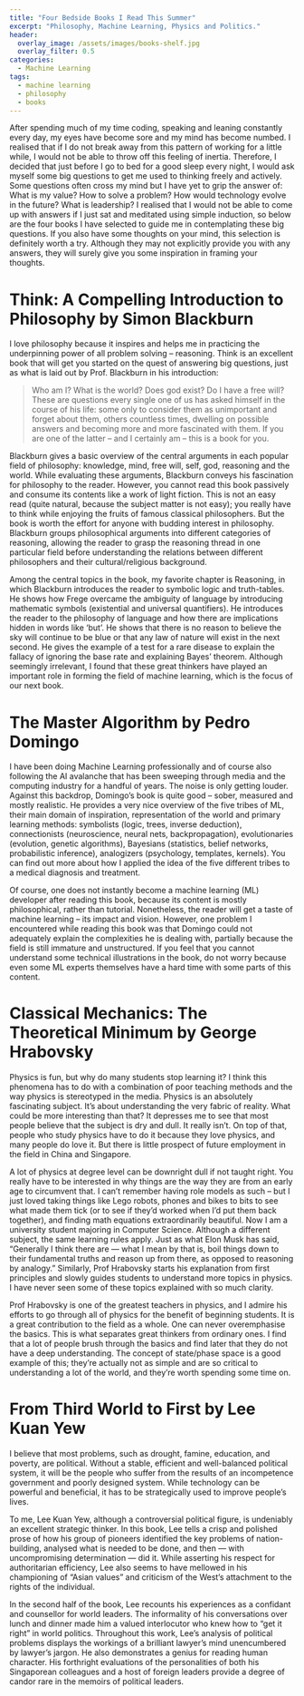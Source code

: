 ```yaml
---
title: "Four Bedside Books I Read This Summer"
excerpt: "Philosophy, Machine Learning, Physics and Politics."
header:
  overlay_image: /assets/images/books-shelf.jpg
  overlay_filter: 0.5
categories:
  - Machine Learning
tags:
  - machine learning
  - philosophy
  - books
---
```


After spending much of my time coding, speaking and leaning constantly every day, my eyes have become sore and my mind has become numbed.  I realised that if I do not break away from this pattern of working for a little while, I would not be able to throw off this feeling of inertia. Therefore, I decided that just before I go to bed for a good sleep every night, I would ask myself some big questions to get me used to thinking freely and actively. Some questions often cross my mind but I have yet to grip the answer of: What is my value? How to solve a problem? How would technology evolve in the future? What is leadership? I realised that I would not be able to come up with answers if I just sat and meditated using simple induction, so below are the four books I have selected to guide me in contemplating these big questions. If you also have some thoughts on your mind, this selection is definitely worth a try. Although they may not explicitly provide you with any answers, they will surely give you some inspiration in framing your thoughts.

# Think: A Compelling Introduction to Philosophy by Simon Blackburn

I love philosophy because it inspires and helps me in practicing the underpinning power of all problem solving – reasoning. Think is an excellent book that will get you started on the quest of answering big questions, just as what is laid out by Prof. Blackburn in his introduction:

> Who am I? What is the world? Does god exist? Do I have a free will? These are questions every single one of us has asked himself in the course of his life: some only to consider them as unimportant and forget about them, others countless times, dwelling on possible answers and becoming more and more fascinated with them. If you are one of the latter – and I certainly am – this is a book for you.

Blackburn gives a basic overview of the central arguments in each popular field of philosophy: knowledge, mind, free will, self, god, reasoning and the world. While evaluating these arguments, Blackburn conveys his fascination for philosophy to the reader. However, you cannot read this book passively and consume its contents like a work of light fiction. This is not an easy read (quite natural, because the subject matter is not easy); you really have to think while enjoying the fruits of famous classical philosophers. But the book is worth the effort for anyone with budding interest in philosophy. Blackburn groups philosophical arguments into different categories of reasoning, allowing the reader to grasp the reasoning thread in one particular field before understanding the relations between different philosophers and their cultural/religious background.

Among the central topics in the book, my favorite chapter is Reasoning, in which Blackburn introduces the reader to symbolic logic and truth-tables. He shows how Frege overcame the ambiguity of language by introducing mathematic symbols (existential and universal quantifiers). He introduces the reader to the philosophy of language and how there are implications hidden in words like ‘but’. He shows that there is no reason to believe the sky will continue to be blue or that any law of nature will exist in the next second. He gives the example of a test for a rare disease to explain the fallacy of ignoring the base rate and explaining Bayes’ theorem. Although seemingly irrelevant, I found that these great thinkers have played an important role in forming the field of machine learning, which is the focus of our next book.

# The Master Algorithm by Pedro Domingo

I have been doing Machine Learning professionally and of course also following the AI avalanche that has been sweeping through media and the computing industry for a handful of years. The noise is only getting louder. Against this backdrop, Domingo’s book is quite good – sober, measured and mostly realistic. He provides a very nice overview of the five tribes of ML, their main domain of inspiration, representation of the world and primary learning methods: symbolists (logic, trees, inverse deduction), connectionists (neuroscience, neural nets, backpropagation), evolutionaries (evolution, genetic algorithms), Bayesians (statistics, belief networks, probabilistic inference), analogizers (psychology, templates, kernels). You can find out more about how I applied the idea of the five different tribes to a medical diagnosis and treatment.

Of course, one does not instantly become a machine learning (ML) developer after reading this book, because its content is mostly philosophical, rather than tutorial. Nonetheless, the reader will get a taste of machine learning – its impact and vision. However, one problem I encountered while reading this book was that Domingo could not adequately explain the complexities he is dealing with, partially because the field is still immature and unstructured. If you feel that you cannot understand some technical illustrations in the book, do not worry because even some ML experts themselves have a hard time with some parts of this content.

# Classical Mechanics: The Theoretical Minimum by George Hrabovsky

Physics is fun, but why do many students stop learning it? I think this phenomena has to do with a combination of poor teaching methods and the way physics is stereotyped in the media. Physics is an absolutely fascinating subject. It’s about understanding the very fabric of reality. What could be more interesting than that? It depresses me to see that most people believe that the subject is dry and dull. It really isn’t. On top of that, people who study physics have to do it because they love physics, and many people do love it. But there is little prospect of future employment in the field in China and Singapore.

A lot of physics at degree level can be downright dull if not taught right. You really have to be interested in why things are the way they are from an early age to circumvent that. I can’t remember having role models as such – but I just loved taking things like Lego robots, phones and bikes to bits to see what made them tick (or to see if they’d worked when I’d put them back together), and finding math equations extraordinarily beautiful. Now I am a university student majoring in Computer Science. Although a different subject, the same learning rules apply. Just as what Elon Musk has said, “Generally I think there are — what I mean by that is, boil things down to their fundamental truths and reason up from there, as opposed to reasoning by analogy.” Similarly, Prof Hrabovsky starts his explanation from first principles and slowly guides students to understand more topics in physics. I have never seen some of these topics explained with so much clarity.

Prof Hrabovsky is one of the greatest teachers in physics, and I admire his efforts to go through all of physics for the benefit of beginning students. It is a great contribution to the field as a whole. One can never overemphasise the basics. This is what separates great thinkers from ordinary ones. I find that a lot of people brush through the basics and find later that they do not have a deep understanding. The concept of state/phase space is a good example of this; they’re actually not as simple and are so critical to understanding a lot of the world, and they’re worth spending some time on.

# From Third World to First by Lee Kuan Yew

I believe that most problems, such as drought, famine, education, and poverty, are political. Without a stable, efficient and well-balanced political system, it will be the people who suffer from the results of an incompetence government and poorly designed system. While technology can be powerful and beneficial, it has to be strategically used to improve people’s lives.

To me, Lee Kuan Yew, although a controversial political figure, is undeniably an excellent strategic thinker. In this book, Lee tells a crisp and polished prose of how his group of pioneers identified the key problems of nation-building, analysed what is needed to be done, and then — with uncompromising determination — did it. While asserting his respect for authoritarian efficiency, Lee also seems to have mellowed in his championing of “Asian values” and criticism of the West’s attachment to the rights of the individual.

In the second half of the book, Lee recounts his experiences as a confidant and counsellor for world leaders. The informality of his conversations over lunch and dinner made him a valued interlocutor who knew how to “get it right” in world politics. Throughout this work, Lee’s analysis of political problems displays the workings of a brilliant lawyer’s mind unencumbered by lawyer’s jargon. He also demonstrates a genius for reading human character. His forthright evaluations of the personalities of both his Singaporean colleagues and a host of foreign leaders provide a degree of candor rare in the memoirs of political leaders.